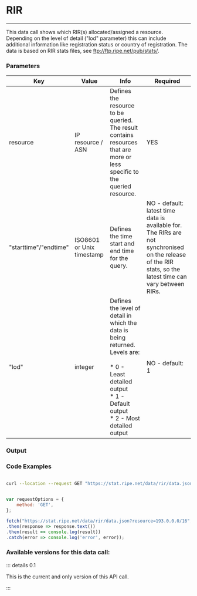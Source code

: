 # RIR
---

This data call shows which RIR(s) allocated/assigned a resource. Depending on the level of detail ("lod" parameter) this can include additional information like registration status or country of registration. The data is based on RIR stats files, see ftp://ftp.ripe.net/pub/stats/.

<RestRepl :baseUrl="`/data/`+$page.relativePath.split('/')[1].split('.md')[0]+`/data.json`" method="GET" :searchParams="{ resource:'193.0.0.0/16'}"/>

### Parameters

| Key | Value | Info | Required |
| --- | --- | --- | --- |
| resource | IP resource / ASN | Defines the resource to be queried. The result contains resources that are more or less specific to the queried resource. | YES |
| "starttime"/"endtime" | ISO8601 or Unix timestamp | Defines the time start and end time for the query. | NO - default: latest time data is available for. The RIRs are not synchronised on the release of the RIR stats, so the latest time can vary between RIRs. |
| "lod" | integer | Defines the level of detail in which the data is being returned.  <br>Levels are:<br><br>* 0 - Least detailed output<br>* 1 - Default output<br>* 2 - Most detailed output | NO - default: 1 |

### Output

### Code Examples
<CodeGroup>
<CodeGroupItem title="cURL">

```bash

curl --location --request GET "https://stat.ripe.net/data/rir/data.json?resource=193.0.0.0/16"


```

</CodeGroupItem>

<CodeGroupItem title="JS">

```js

var requestOptions = {
	method: 'GET',
};

fetch("https://stat.ripe.net/data/rir/data.json?resource=193.0.0.0/16", requestOptions)
.then(response => response.text())
.then(result => console.log(result))
.catch(error => console.log('error', error));


```

</CodeGroupItem>
</CodeGroup>

### Available versions for this data call:

::: details 0.1

This is the current and only version of this API call.

:::